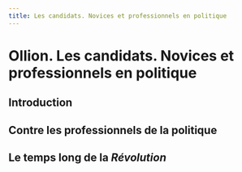 ```yaml
---
title: Les candidats. Novices et professionnels en politique
---
```


# Ollion. Les candidats. Novices et professionnels en politique

## Introduction

## Contre les professionnels de la politique

## Le temps long de la _Révolution_